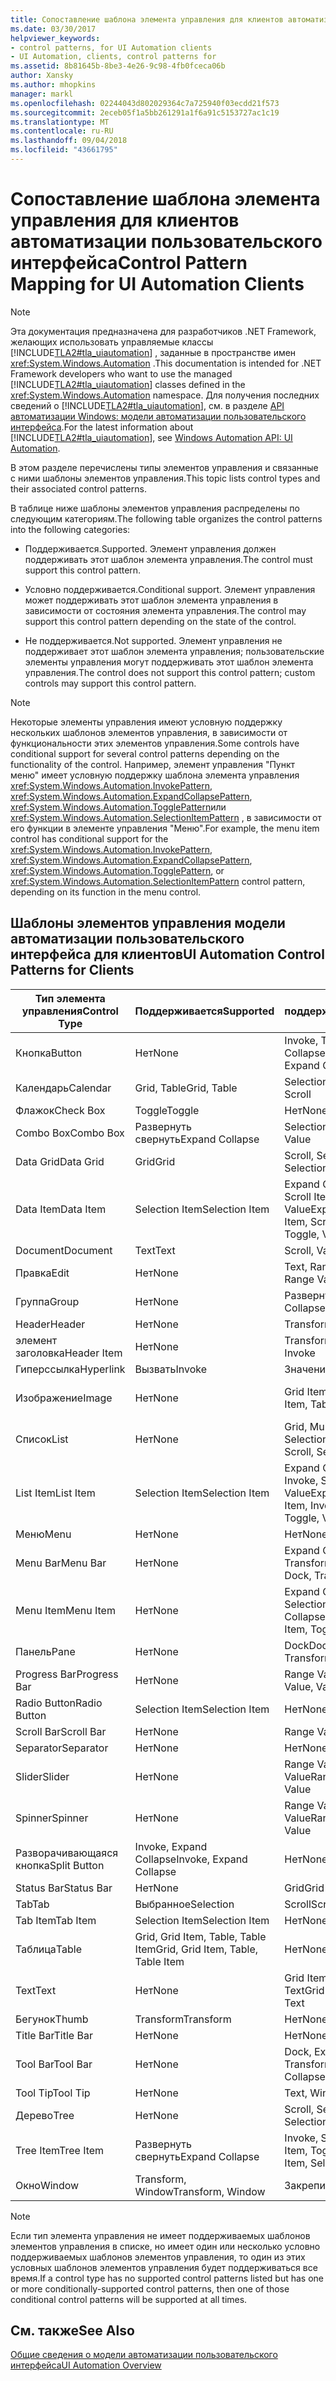 ```yaml
---
title: Сопоставление шаблона элемента управления для клиентов автоматизации пользовательского интерфейса
ms.date: 03/30/2017
helpviewer_keywords:
- control patterns, for UI Automation clients
- UI Automation, clients, control patterns for
ms.assetid: 8b81645b-8be3-4e26-9c98-4fb0fceca06b
author: Xansky
ms.author: mhopkins
manager: markl
ms.openlocfilehash: 02244043d802029364c7a725940f03ecdd21f573
ms.sourcegitcommit: 2eceb05f1a5bb261291a1f6a91c5153727ac1c19
ms.translationtype: MT
ms.contentlocale: ru-RU
ms.lasthandoff: 09/04/2018
ms.locfileid: "43661795"
---
```

# <a name="control-pattern-mapping-for-ui-automation-clients"></a><span data-ttu-id="6db8a-102">Сопоставление шаблона элемента управления для клиентов автоматизации пользовательского интерфейса</span><span class="sxs-lookup"><span data-stu-id="6db8a-102">Control Pattern Mapping for UI Automation Clients</span></span>
> [!NOTE]
>  <span data-ttu-id="6db8a-103">Эта документация предназначена для разработчиков .NET Framework, желающих использовать управляемые классы [!INCLUDE[TLA2#tla_uiautomation](../../../includes/tla2sharptla-uiautomation-md.md)] , заданные в пространстве имен <xref:System.Windows.Automation> .</span><span class="sxs-lookup"><span data-stu-id="6db8a-103">This documentation is intended for .NET Framework developers who want to use the managed [!INCLUDE[TLA2#tla_uiautomation](../../../includes/tla2sharptla-uiautomation-md.md)] classes defined in the <xref:System.Windows.Automation> namespace.</span></span> <span data-ttu-id="6db8a-104">Для получения последних сведений о [!INCLUDE[TLA2#tla_uiautomation](../../../includes/tla2sharptla-uiautomation-md.md)], см. в разделе [API автоматизации Windows: модели автоматизации пользовательского интерфейса](https://go.microsoft.com/fwlink/?LinkID=156746).</span><span class="sxs-lookup"><span data-stu-id="6db8a-104">For the latest information about [!INCLUDE[TLA2#tla_uiautomation](../../../includes/tla2sharptla-uiautomation-md.md)], see [Windows Automation API: UI Automation](https://go.microsoft.com/fwlink/?LinkID=156746).</span></span>  
  
 <span data-ttu-id="6db8a-105">В этом разделе перечислены типы элементов управления и связанные с ними шаблоны элементов управления.</span><span class="sxs-lookup"><span data-stu-id="6db8a-105">This topic lists control types and their associated control patterns.</span></span>  
  
 <span data-ttu-id="6db8a-106">В таблице ниже шаблоны элементов управления распределены по следующим категориям.</span><span class="sxs-lookup"><span data-stu-id="6db8a-106">The following table organizes the control patterns into the following categories:</span></span>  
  
-   <span data-ttu-id="6db8a-107">Поддерживается.</span><span class="sxs-lookup"><span data-stu-id="6db8a-107">Supported.</span></span> <span data-ttu-id="6db8a-108">Элемент управления должен поддерживать этот шаблон элемента управления.</span><span class="sxs-lookup"><span data-stu-id="6db8a-108">The control must support this control pattern.</span></span>  
  
-   <span data-ttu-id="6db8a-109">Условно поддерживается.</span><span class="sxs-lookup"><span data-stu-id="6db8a-109">Conditional support.</span></span> <span data-ttu-id="6db8a-110">Элемент управления может поддерживать этот шаблон элемента управления в зависимости от состояния элемента управления.</span><span class="sxs-lookup"><span data-stu-id="6db8a-110">The control may support this control pattern depending on the state of the control.</span></span>  
  
-   <span data-ttu-id="6db8a-111">Не поддерживается.</span><span class="sxs-lookup"><span data-stu-id="6db8a-111">Not supported.</span></span> <span data-ttu-id="6db8a-112">Элемент управления не поддерживает этот шаблон элемента управления; пользовательские элементы управления могут поддерживать этот шаблон элемента управления.</span><span class="sxs-lookup"><span data-stu-id="6db8a-112">The control does not support this control pattern; custom controls may support this control pattern.</span></span>  
  
> [!NOTE]
>  <span data-ttu-id="6db8a-113">Некоторые элементы управления имеют условную поддержку нескольких шаблонов элементов управления, в зависимости от функциональности этих элементов управления.</span><span class="sxs-lookup"><span data-stu-id="6db8a-113">Some controls have conditional support for several control patterns depending on the functionality of the control.</span></span> <span data-ttu-id="6db8a-114">Например, элемент управления "Пункт меню" имеет условную поддержку шаблона элемента управления <xref:System.Windows.Automation.InvokePattern>, <xref:System.Windows.Automation.ExpandCollapsePattern>, <xref:System.Windows.Automation.TogglePattern>или <xref:System.Windows.Automation.SelectionItemPattern> , в зависимости от его функции в элементе управления "Меню".</span><span class="sxs-lookup"><span data-stu-id="6db8a-114">For example, the menu item control has conditional support for the <xref:System.Windows.Automation.InvokePattern>, <xref:System.Windows.Automation.ExpandCollapsePattern>, <xref:System.Windows.Automation.TogglePattern>, or <xref:System.Windows.Automation.SelectionItemPattern> control pattern, depending on its function in the menu control.</span></span>  
  
<a name="control_mapping_clients"></a>   
## <a name="ui-automation-control-patterns-for-clients"></a><span data-ttu-id="6db8a-115">Шаблоны элементов управления модели автоматизации пользовательского интерфейса для клиентов</span><span class="sxs-lookup"><span data-stu-id="6db8a-115">UI Automation Control Patterns for Clients</span></span>  
  
|<span data-ttu-id="6db8a-116">Тип элемента управления</span><span class="sxs-lookup"><span data-stu-id="6db8a-116">Control Type</span></span>|<span data-ttu-id="6db8a-117">Поддерживается</span><span class="sxs-lookup"><span data-stu-id="6db8a-117">Supported</span></span>|<span data-ttu-id="6db8a-118">Условно поддерживается</span><span class="sxs-lookup"><span data-stu-id="6db8a-118">Conditional Support</span></span>|<span data-ttu-id="6db8a-119">Не поддерживается</span><span class="sxs-lookup"><span data-stu-id="6db8a-119">Not Supported</span></span>|  
|------------------|---------------|-------------------------|-------------------|  
|<span data-ttu-id="6db8a-120">Кнопка</span><span class="sxs-lookup"><span data-stu-id="6db8a-120">Button</span></span>|<span data-ttu-id="6db8a-121">Нет</span><span class="sxs-lookup"><span data-stu-id="6db8a-121">None</span></span>|<span data-ttu-id="6db8a-122">Invoke, Toggle, Expand Collapse</span><span class="sxs-lookup"><span data-stu-id="6db8a-122">Invoke, Toggle, Expand Collapse</span></span>|<span data-ttu-id="6db8a-123">Нет</span><span class="sxs-lookup"><span data-stu-id="6db8a-123">None</span></span>|  
|<span data-ttu-id="6db8a-124">Календарь</span><span class="sxs-lookup"><span data-stu-id="6db8a-124">Calendar</span></span>|<span data-ttu-id="6db8a-125">Grid, Table</span><span class="sxs-lookup"><span data-stu-id="6db8a-125">Grid, Table</span></span>|<span data-ttu-id="6db8a-126">Selection, Scroll</span><span class="sxs-lookup"><span data-stu-id="6db8a-126">Selection, Scroll</span></span>|<span data-ttu-id="6db8a-127">Значение</span><span class="sxs-lookup"><span data-stu-id="6db8a-127">Value</span></span>|  
|<span data-ttu-id="6db8a-128">Флажок</span><span class="sxs-lookup"><span data-stu-id="6db8a-128">Check Box</span></span>|<span data-ttu-id="6db8a-129">Toggle</span><span class="sxs-lookup"><span data-stu-id="6db8a-129">Toggle</span></span>|<span data-ttu-id="6db8a-130">Нет</span><span class="sxs-lookup"><span data-stu-id="6db8a-130">None</span></span>|<span data-ttu-id="6db8a-131">Нет</span><span class="sxs-lookup"><span data-stu-id="6db8a-131">None</span></span>|  
|<span data-ttu-id="6db8a-132">Combo Box</span><span class="sxs-lookup"><span data-stu-id="6db8a-132">Combo Box</span></span>|<span data-ttu-id="6db8a-133">Развернуть свернуть</span><span class="sxs-lookup"><span data-stu-id="6db8a-133">Expand Collapse</span></span>|<span data-ttu-id="6db8a-134">Selection, Value</span><span class="sxs-lookup"><span data-stu-id="6db8a-134">Selection, Value</span></span>|<span data-ttu-id="6db8a-135">Scroll</span><span class="sxs-lookup"><span data-stu-id="6db8a-135">Scroll</span></span>|  
|<span data-ttu-id="6db8a-136">Data Grid</span><span class="sxs-lookup"><span data-stu-id="6db8a-136">Data Grid</span></span>|<span data-ttu-id="6db8a-137">Grid</span><span class="sxs-lookup"><span data-stu-id="6db8a-137">Grid</span></span>|<span data-ttu-id="6db8a-138">Scroll, Selection, Table</span><span class="sxs-lookup"><span data-stu-id="6db8a-138">Scroll, Selection, Table</span></span>|<span data-ttu-id="6db8a-139">Нет</span><span class="sxs-lookup"><span data-stu-id="6db8a-139">None</span></span>|  
|<span data-ttu-id="6db8a-140">Data Item</span><span class="sxs-lookup"><span data-stu-id="6db8a-140">Data Item</span></span>|<span data-ttu-id="6db8a-141">Selection Item</span><span class="sxs-lookup"><span data-stu-id="6db8a-141">Selection Item</span></span>|<span data-ttu-id="6db8a-142">Expand Collapse, Grid Item, Scroll Item, Table, Toggle, Value</span><span class="sxs-lookup"><span data-stu-id="6db8a-142">Expand Collapse, Grid Item, Scroll Item, Table, Toggle, Value</span></span>|<span data-ttu-id="6db8a-143">Нет</span><span class="sxs-lookup"><span data-stu-id="6db8a-143">None</span></span>|  
|<span data-ttu-id="6db8a-144">Document</span><span class="sxs-lookup"><span data-stu-id="6db8a-144">Document</span></span>|<span data-ttu-id="6db8a-145">Text</span><span class="sxs-lookup"><span data-stu-id="6db8a-145">Text</span></span>|<span data-ttu-id="6db8a-146">Scroll, Value</span><span class="sxs-lookup"><span data-stu-id="6db8a-146">Scroll, Value</span></span>|<span data-ttu-id="6db8a-147">Нет</span><span class="sxs-lookup"><span data-stu-id="6db8a-147">None</span></span>|  
|<span data-ttu-id="6db8a-148">Правка</span><span class="sxs-lookup"><span data-stu-id="6db8a-148">Edit</span></span>|<span data-ttu-id="6db8a-149">Нет</span><span class="sxs-lookup"><span data-stu-id="6db8a-149">None</span></span>|<span data-ttu-id="6db8a-150">Text, Range Value, Value</span><span class="sxs-lookup"><span data-stu-id="6db8a-150">Text, Range Value, Value</span></span>|<span data-ttu-id="6db8a-151">Нет</span><span class="sxs-lookup"><span data-stu-id="6db8a-151">None</span></span>|  
|<span data-ttu-id="6db8a-152">Группа</span><span class="sxs-lookup"><span data-stu-id="6db8a-152">Group</span></span>|<span data-ttu-id="6db8a-153">Нет</span><span class="sxs-lookup"><span data-stu-id="6db8a-153">None</span></span>|<span data-ttu-id="6db8a-154">Развернуть свернуть</span><span class="sxs-lookup"><span data-stu-id="6db8a-154">Expand Collapse</span></span>|<span data-ttu-id="6db8a-155">Нет</span><span class="sxs-lookup"><span data-stu-id="6db8a-155">None</span></span>|  
|<span data-ttu-id="6db8a-156">Header</span><span class="sxs-lookup"><span data-stu-id="6db8a-156">Header</span></span>|<span data-ttu-id="6db8a-157">Нет</span><span class="sxs-lookup"><span data-stu-id="6db8a-157">None</span></span>|<span data-ttu-id="6db8a-158">Transform</span><span class="sxs-lookup"><span data-stu-id="6db8a-158">Transform</span></span>|<span data-ttu-id="6db8a-159">Нет</span><span class="sxs-lookup"><span data-stu-id="6db8a-159">None</span></span>|  
|<span data-ttu-id="6db8a-160">элемент заголовка</span><span class="sxs-lookup"><span data-stu-id="6db8a-160">Header Item</span></span>|<span data-ttu-id="6db8a-161">Нет</span><span class="sxs-lookup"><span data-stu-id="6db8a-161">None</span></span>|<span data-ttu-id="6db8a-162">Transform, Invoke</span><span class="sxs-lookup"><span data-stu-id="6db8a-162">Transform, Invoke</span></span>|<span data-ttu-id="6db8a-163">Нет</span><span class="sxs-lookup"><span data-stu-id="6db8a-163">None</span></span>|  
|<span data-ttu-id="6db8a-164">Гиперссылка</span><span class="sxs-lookup"><span data-stu-id="6db8a-164">Hyperlink</span></span>|<span data-ttu-id="6db8a-165">Вызвать</span><span class="sxs-lookup"><span data-stu-id="6db8a-165">Invoke</span></span>|<span data-ttu-id="6db8a-166">Значение</span><span class="sxs-lookup"><span data-stu-id="6db8a-166">Value</span></span>|<span data-ttu-id="6db8a-167">Нет</span><span class="sxs-lookup"><span data-stu-id="6db8a-167">None</span></span>|  
|<span data-ttu-id="6db8a-168">Изображение</span><span class="sxs-lookup"><span data-stu-id="6db8a-168">Image</span></span>|<span data-ttu-id="6db8a-169">Нет</span><span class="sxs-lookup"><span data-stu-id="6db8a-169">None</span></span>|<span data-ttu-id="6db8a-170">Grid Item, Table Item</span><span class="sxs-lookup"><span data-stu-id="6db8a-170">Grid Item, Table Item</span></span>|<span data-ttu-id="6db8a-171">Invoke, Selection Item</span><span class="sxs-lookup"><span data-stu-id="6db8a-171">Invoke, Selection Item</span></span>|  
|<span data-ttu-id="6db8a-172">Список</span><span class="sxs-lookup"><span data-stu-id="6db8a-172">List</span></span>|<span data-ttu-id="6db8a-173">Нет</span><span class="sxs-lookup"><span data-stu-id="6db8a-173">None</span></span>|<span data-ttu-id="6db8a-174">Grid, Multiple View, Scroll, Selection</span><span class="sxs-lookup"><span data-stu-id="6db8a-174">Grid, Multiple View, Scroll, Selection</span></span>|<span data-ttu-id="6db8a-175">Таблица</span><span class="sxs-lookup"><span data-stu-id="6db8a-175">Table</span></span>|  
|<span data-ttu-id="6db8a-176">List Item</span><span class="sxs-lookup"><span data-stu-id="6db8a-176">List Item</span></span>|<span data-ttu-id="6db8a-177">Selection Item</span><span class="sxs-lookup"><span data-stu-id="6db8a-177">Selection Item</span></span>|<span data-ttu-id="6db8a-178">Expand Collapse, Grid Item, Invoke, Scroll Item, Toggle, Value</span><span class="sxs-lookup"><span data-stu-id="6db8a-178">Expand Collapse, Grid Item, Invoke, Scroll Item, Toggle, Value</span></span>|<span data-ttu-id="6db8a-179">Нет</span><span class="sxs-lookup"><span data-stu-id="6db8a-179">None</span></span>|  
|<span data-ttu-id="6db8a-180">Меню</span><span class="sxs-lookup"><span data-stu-id="6db8a-180">Menu</span></span>|<span data-ttu-id="6db8a-181">Нет</span><span class="sxs-lookup"><span data-stu-id="6db8a-181">None</span></span>|<span data-ttu-id="6db8a-182">Нет</span><span class="sxs-lookup"><span data-stu-id="6db8a-182">None</span></span>|<span data-ttu-id="6db8a-183">Нет</span><span class="sxs-lookup"><span data-stu-id="6db8a-183">None</span></span>|  
|<span data-ttu-id="6db8a-184">Menu Bar</span><span class="sxs-lookup"><span data-stu-id="6db8a-184">Menu Bar</span></span>|<span data-ttu-id="6db8a-185">Нет</span><span class="sxs-lookup"><span data-stu-id="6db8a-185">None</span></span>|<span data-ttu-id="6db8a-186">Expand Collapse, Dock, Transform</span><span class="sxs-lookup"><span data-stu-id="6db8a-186">Expand Collapse, Dock, Transform</span></span>|<span data-ttu-id="6db8a-187">Нет</span><span class="sxs-lookup"><span data-stu-id="6db8a-187">None</span></span>|  
|<span data-ttu-id="6db8a-188">Menu Item</span><span class="sxs-lookup"><span data-stu-id="6db8a-188">Menu Item</span></span>|<span data-ttu-id="6db8a-189">Нет</span><span class="sxs-lookup"><span data-stu-id="6db8a-189">None</span></span>|<span data-ttu-id="6db8a-190">Expand Collapse, Invoke, Selection Item, Toggle</span><span class="sxs-lookup"><span data-stu-id="6db8a-190">Expand Collapse, Invoke, Selection Item, Toggle</span></span>|<span data-ttu-id="6db8a-191">Нет</span><span class="sxs-lookup"><span data-stu-id="6db8a-191">None</span></span>|  
|<span data-ttu-id="6db8a-192">Панель</span><span class="sxs-lookup"><span data-stu-id="6db8a-192">Pane</span></span>|<span data-ttu-id="6db8a-193">Нет</span><span class="sxs-lookup"><span data-stu-id="6db8a-193">None</span></span>|<span data-ttu-id="6db8a-194">Dock</span><span class="sxs-lookup"><span data-stu-id="6db8a-194">Dock.</span></span> <span data-ttu-id="6db8a-195">Scroll, Transform</span><span class="sxs-lookup"><span data-stu-id="6db8a-195">Scroll, Transform</span></span>|<span data-ttu-id="6db8a-196">Окно</span><span class="sxs-lookup"><span data-stu-id="6db8a-196">Window</span></span>|  
|<span data-ttu-id="6db8a-197">Progress Bar</span><span class="sxs-lookup"><span data-stu-id="6db8a-197">Progress Bar</span></span>|<span data-ttu-id="6db8a-198">Нет</span><span class="sxs-lookup"><span data-stu-id="6db8a-198">None</span></span>|<span data-ttu-id="6db8a-199">Range Value, Value</span><span class="sxs-lookup"><span data-stu-id="6db8a-199">Range Value, Value</span></span>|<span data-ttu-id="6db8a-200">Нет</span><span class="sxs-lookup"><span data-stu-id="6db8a-200">None</span></span>|  
|<span data-ttu-id="6db8a-201">Radio Button</span><span class="sxs-lookup"><span data-stu-id="6db8a-201">Radio Button</span></span>|<span data-ttu-id="6db8a-202">Selection Item</span><span class="sxs-lookup"><span data-stu-id="6db8a-202">Selection Item</span></span>|<span data-ttu-id="6db8a-203">Нет</span><span class="sxs-lookup"><span data-stu-id="6db8a-203">None</span></span>|<span data-ttu-id="6db8a-204">Toggle</span><span class="sxs-lookup"><span data-stu-id="6db8a-204">Toggle</span></span>|  
|<span data-ttu-id="6db8a-205">Scroll Bar</span><span class="sxs-lookup"><span data-stu-id="6db8a-205">Scroll Bar</span></span>|<span data-ttu-id="6db8a-206">Нет</span><span class="sxs-lookup"><span data-stu-id="6db8a-206">None</span></span>|<span data-ttu-id="6db8a-207">Range Value</span><span class="sxs-lookup"><span data-stu-id="6db8a-207">Range Value</span></span>|<span data-ttu-id="6db8a-208">Scroll</span><span class="sxs-lookup"><span data-stu-id="6db8a-208">Scroll</span></span>|  
|<span data-ttu-id="6db8a-209">Separator</span><span class="sxs-lookup"><span data-stu-id="6db8a-209">Separator</span></span>|<span data-ttu-id="6db8a-210">Нет</span><span class="sxs-lookup"><span data-stu-id="6db8a-210">None</span></span>|<span data-ttu-id="6db8a-211">Нет</span><span class="sxs-lookup"><span data-stu-id="6db8a-211">None</span></span>|<span data-ttu-id="6db8a-212">Нет</span><span class="sxs-lookup"><span data-stu-id="6db8a-212">None</span></span>|  
|<span data-ttu-id="6db8a-213">Slider</span><span class="sxs-lookup"><span data-stu-id="6db8a-213">Slider</span></span>|<span data-ttu-id="6db8a-214">Нет</span><span class="sxs-lookup"><span data-stu-id="6db8a-214">None</span></span>|<span data-ttu-id="6db8a-215">Range Value, Selection, Value</span><span class="sxs-lookup"><span data-stu-id="6db8a-215">Range Value, Selection, Value</span></span>|<span data-ttu-id="6db8a-216">Нет</span><span class="sxs-lookup"><span data-stu-id="6db8a-216">None</span></span>|  
|<span data-ttu-id="6db8a-217">Spinner</span><span class="sxs-lookup"><span data-stu-id="6db8a-217">Spinner</span></span>|<span data-ttu-id="6db8a-218">Нет</span><span class="sxs-lookup"><span data-stu-id="6db8a-218">None</span></span>|<span data-ttu-id="6db8a-219">Range Value, Selection, Value</span><span class="sxs-lookup"><span data-stu-id="6db8a-219">Range Value, Selection, Value</span></span>|<span data-ttu-id="6db8a-220">Нет</span><span class="sxs-lookup"><span data-stu-id="6db8a-220">None</span></span>|  
|<span data-ttu-id="6db8a-221">Разворачивающаяся кнопка</span><span class="sxs-lookup"><span data-stu-id="6db8a-221">Split Button</span></span>|<span data-ttu-id="6db8a-222">Invoke, Expand Collapse</span><span class="sxs-lookup"><span data-stu-id="6db8a-222">Invoke, Expand Collapse</span></span>|<span data-ttu-id="6db8a-223">Нет</span><span class="sxs-lookup"><span data-stu-id="6db8a-223">None</span></span>|<span data-ttu-id="6db8a-224">Нет</span><span class="sxs-lookup"><span data-stu-id="6db8a-224">None</span></span>|  
|<span data-ttu-id="6db8a-225">Status Bar</span><span class="sxs-lookup"><span data-stu-id="6db8a-225">Status Bar</span></span>|<span data-ttu-id="6db8a-226">Нет</span><span class="sxs-lookup"><span data-stu-id="6db8a-226">None</span></span>|<span data-ttu-id="6db8a-227">Grid</span><span class="sxs-lookup"><span data-stu-id="6db8a-227">Grid</span></span>|<span data-ttu-id="6db8a-228">Нет</span><span class="sxs-lookup"><span data-stu-id="6db8a-228">None</span></span>|  
|<span data-ttu-id="6db8a-229">Tab</span><span class="sxs-lookup"><span data-stu-id="6db8a-229">Tab</span></span>|<span data-ttu-id="6db8a-230">Выбранное</span><span class="sxs-lookup"><span data-stu-id="6db8a-230">Selection</span></span>|<span data-ttu-id="6db8a-231">Scroll</span><span class="sxs-lookup"><span data-stu-id="6db8a-231">Scroll</span></span>|<span data-ttu-id="6db8a-232">Нет</span><span class="sxs-lookup"><span data-stu-id="6db8a-232">None</span></span>|  
|<span data-ttu-id="6db8a-233">Tab Item</span><span class="sxs-lookup"><span data-stu-id="6db8a-233">Tab Item</span></span>|<span data-ttu-id="6db8a-234">Selection Item</span><span class="sxs-lookup"><span data-stu-id="6db8a-234">Selection Item</span></span>|<span data-ttu-id="6db8a-235">Нет</span><span class="sxs-lookup"><span data-stu-id="6db8a-235">None</span></span>|<span data-ttu-id="6db8a-236">Вызвать</span><span class="sxs-lookup"><span data-stu-id="6db8a-236">Invoke</span></span>|  
|<span data-ttu-id="6db8a-237">Таблица</span><span class="sxs-lookup"><span data-stu-id="6db8a-237">Table</span></span>|<span data-ttu-id="6db8a-238">Grid, Grid Item, Table, Table Item</span><span class="sxs-lookup"><span data-stu-id="6db8a-238">Grid, Grid Item, Table, Table Item</span></span>|<span data-ttu-id="6db8a-239">Нет</span><span class="sxs-lookup"><span data-stu-id="6db8a-239">None</span></span>|<span data-ttu-id="6db8a-240">Нет</span><span class="sxs-lookup"><span data-stu-id="6db8a-240">None</span></span>|  
|<span data-ttu-id="6db8a-241">Text</span><span class="sxs-lookup"><span data-stu-id="6db8a-241">Text</span></span>|<span data-ttu-id="6db8a-242">Нет</span><span class="sxs-lookup"><span data-stu-id="6db8a-242">None</span></span>|<span data-ttu-id="6db8a-243">Grid Item, Table Item, Text</span><span class="sxs-lookup"><span data-stu-id="6db8a-243">Grid Item, Table Item, Text</span></span>|<span data-ttu-id="6db8a-244">Значение</span><span class="sxs-lookup"><span data-stu-id="6db8a-244">Value</span></span>|  
|<span data-ttu-id="6db8a-245">Бегунок</span><span class="sxs-lookup"><span data-stu-id="6db8a-245">Thumb</span></span>|<span data-ttu-id="6db8a-246">Transform</span><span class="sxs-lookup"><span data-stu-id="6db8a-246">Transform</span></span>|<span data-ttu-id="6db8a-247">Нет</span><span class="sxs-lookup"><span data-stu-id="6db8a-247">None</span></span>|<span data-ttu-id="6db8a-248">Нет</span><span class="sxs-lookup"><span data-stu-id="6db8a-248">None</span></span>|  
|<span data-ttu-id="6db8a-249">Title Bar</span><span class="sxs-lookup"><span data-stu-id="6db8a-249">Title Bar</span></span>|<span data-ttu-id="6db8a-250">Нет</span><span class="sxs-lookup"><span data-stu-id="6db8a-250">None</span></span>|<span data-ttu-id="6db8a-251">Нет</span><span class="sxs-lookup"><span data-stu-id="6db8a-251">None</span></span>|<span data-ttu-id="6db8a-252">Нет</span><span class="sxs-lookup"><span data-stu-id="6db8a-252">None</span></span>|  
|<span data-ttu-id="6db8a-253">Tool Bar</span><span class="sxs-lookup"><span data-stu-id="6db8a-253">Tool Bar</span></span>|<span data-ttu-id="6db8a-254">Нет</span><span class="sxs-lookup"><span data-stu-id="6db8a-254">None</span></span>|<span data-ttu-id="6db8a-255">Dock, Expand Collapse, Transform</span><span class="sxs-lookup"><span data-stu-id="6db8a-255">Dock, Expand Collapse, Transform</span></span>|<span data-ttu-id="6db8a-256">Нет</span><span class="sxs-lookup"><span data-stu-id="6db8a-256">None</span></span>|  
|<span data-ttu-id="6db8a-257">Tool Tip</span><span class="sxs-lookup"><span data-stu-id="6db8a-257">Tool Tip</span></span>|<span data-ttu-id="6db8a-258">Нет</span><span class="sxs-lookup"><span data-stu-id="6db8a-258">None</span></span>|<span data-ttu-id="6db8a-259">Text, Window</span><span class="sxs-lookup"><span data-stu-id="6db8a-259">Text, Window</span></span>|<span data-ttu-id="6db8a-260">Нет</span><span class="sxs-lookup"><span data-stu-id="6db8a-260">None</span></span>|  
|<span data-ttu-id="6db8a-261">Дерево</span><span class="sxs-lookup"><span data-stu-id="6db8a-261">Tree</span></span>|<span data-ttu-id="6db8a-262">Нет</span><span class="sxs-lookup"><span data-stu-id="6db8a-262">None</span></span>|<span data-ttu-id="6db8a-263">Scroll, Selection</span><span class="sxs-lookup"><span data-stu-id="6db8a-263">Scroll, Selection</span></span>|<span data-ttu-id="6db8a-264">Нет</span><span class="sxs-lookup"><span data-stu-id="6db8a-264">None</span></span>|  
|<span data-ttu-id="6db8a-265">Tree Item</span><span class="sxs-lookup"><span data-stu-id="6db8a-265">Tree Item</span></span>|<span data-ttu-id="6db8a-266">Развернуть свернуть</span><span class="sxs-lookup"><span data-stu-id="6db8a-266">Expand Collapse</span></span>|<span data-ttu-id="6db8a-267">Invoke, Scroll Item, Selection Item, Toggle</span><span class="sxs-lookup"><span data-stu-id="6db8a-267">Invoke, Scroll Item, Selection Item, Toggle</span></span>|<span data-ttu-id="6db8a-268">Нет</span><span class="sxs-lookup"><span data-stu-id="6db8a-268">None</span></span>|  
|<span data-ttu-id="6db8a-269">Окно</span><span class="sxs-lookup"><span data-stu-id="6db8a-269">Window</span></span>|<span data-ttu-id="6db8a-270">Transform, Window</span><span class="sxs-lookup"><span data-stu-id="6db8a-270">Transform, Window</span></span>|<span data-ttu-id="6db8a-271">Закрепить</span><span class="sxs-lookup"><span data-stu-id="6db8a-271">Dock</span></span>|<span data-ttu-id="6db8a-272">Нет</span><span class="sxs-lookup"><span data-stu-id="6db8a-272">None</span></span>|  
  
> [!NOTE]
>  <span data-ttu-id="6db8a-273">Если тип элемента управления не имеет поддерживаемых шаблонов элементов управления в списке, но имеет один или несколько условно поддерживаемых шаблонов элементов управления, то один из этих условных шаблонов элементов управления будет поддерживаться все время.</span><span class="sxs-lookup"><span data-stu-id="6db8a-273">If a control type has no supported control patterns listed but has one or more conditionally-supported control patterns, then one of those conditional control patterns will be supported at all times.</span></span>  
  
## <a name="see-also"></a><span data-ttu-id="6db8a-274">См. также</span><span class="sxs-lookup"><span data-stu-id="6db8a-274">See Also</span></span>  
 [<span data-ttu-id="6db8a-275">Общие сведения о модели автоматизации пользовательского интерфейса</span><span class="sxs-lookup"><span data-stu-id="6db8a-275">UI Automation Overview</span></span>](../../../docs/framework/ui-automation/ui-automation-overview.md)

